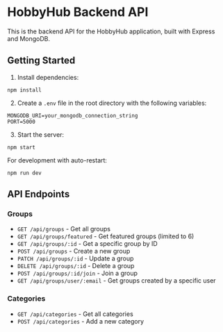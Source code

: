 
# HobbyHub Backend API

This is the backend API for the HobbyHub application, built with Express and MongoDB.

## Getting Started

1. Install dependencies:
```
npm install
```

2. Create a `.env` file in the root directory with the following variables:
```
MONGODB_URI=your_mongodb_connection_string
PORT=5000
```

3. Start the server:
```
npm start
```
For development with auto-restart:
```
npm run dev
```

## API Endpoints

### Groups
- `GET /api/groups` - Get all groups
- `GET /api/groups/featured` - Get featured groups (limited to 6)
- `GET /api/groups/:id` - Get a specific group by ID
- `POST /api/groups` - Create a new group
- `PATCH /api/groups/:id` - Update a group
- `DELETE /api/groups/:id` - Delete a group
- `POST /api/groups/:id/join` - Join a group
- `GET /api/groups/user/:email` - Get groups created by a specific user

### Categories
- `GET /api/categories` - Get all categories
- `POST /api/categories` - Add a new category
